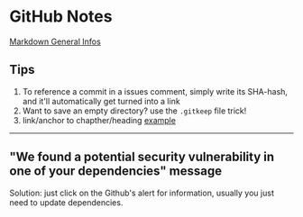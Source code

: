 # GitHub Notes

[Markdown General Infos](markdown.md)

## Tips

1. To reference a commit in a issues comment, simply write its SHA-hash, and it'll automatically get turned into a link
2. Want to save an empty directory? use the ```.gitkeep``` file trick!
3. link/anchor to chapther/heading [example](##-Tips)

---

## "We found a potential security vulnerability in one of your dependencies" message

Solution: just click on the Github's alert for information, usually you just need to update dependencies.


